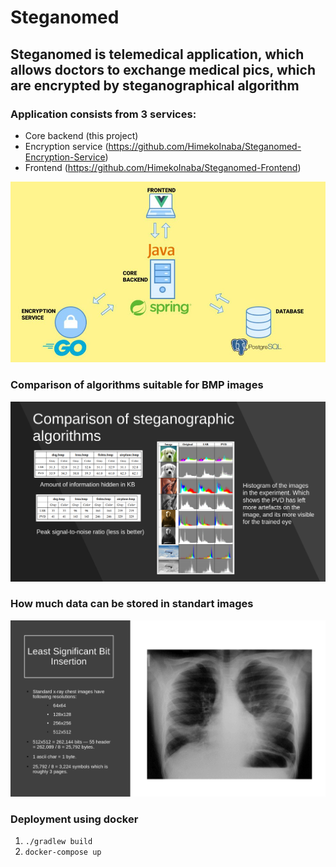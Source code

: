 # Steganomed
## Steganomed is telemedical application, which allows doctors to exchange medical pics, which are encrypted by steganographical algorithm

### Application consists from 3 services:
- Core backend (this project)
- Encryption service (https://github.com/HimekoInaba/Steganomed-Encryption-Service)
- Frontend (https://github.com/HimekoInaba/Steganomed-Frontend)

![alt text](images/architecture.png)

### Comparison of algorithms suitable for BMP images
![alt text](images/algorithms_comparison.png)

### How much data can be stored in standart images
![alt text](images/lsb_metrics.png)

### Deployment using docker
1) ```./gradlew build```
2) ```docker-compose up```
